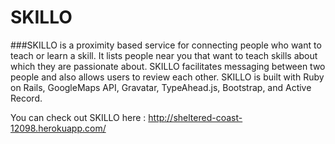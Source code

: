 # SKILLO


###SKILLO is a proximity based service for connecting
people who want to teach or learn a skill. It lists people
near you that want to teach skills about which they are
passionate about. SKILLO facilitates messaging
between two people and also allows users to review
each other.
SKILLO is built with Ruby on Rails, GoogleMaps API,
Gravatar, TypeAhead.js, Bootstrap, and Active Record.

You can check out SKILLO here : http://sheltered-coast-12098.herokuapp.com/
